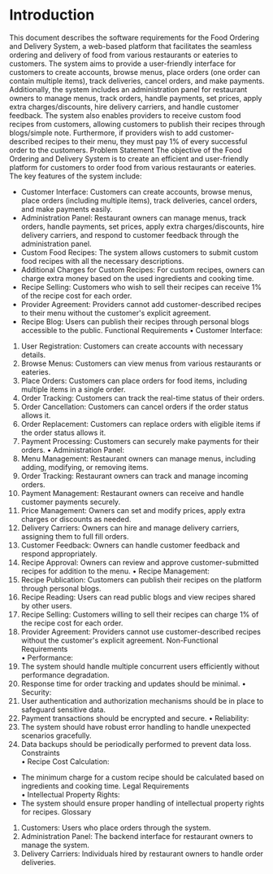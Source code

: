 # Introduction

This document describes the software requirements for the Food Ordering and Delivery System, a web-based platform that facilitates the seamless ordering and delivery of food from various restaurants or eateries to customers. The system aims to provide a user-friendly interface for customers to create accounts, browse menus, place orders (one order can contain multiple items), track deliveries, cancel orders, and make payments. Additionally, the system includes an administration panel for restaurant owners to manage menus, track orders, handle payments, set prices, apply extra charges/discounts, hire delivery carriers, and handle customer feedback. The system also enables providers to receive custom food recipes from customers, allowing customers to publish their recipes through blogs/simple note. Furthermore, if providers wish to add customer-described recipes to their menu, they must pay 1% of every successful order to the customers.
Problem Statement 
The objective of the Food Ordering and Delivery System is to create an efficient and user-friendly platform for customers to order food from various restaurants or eateries. The key features of the system include:
-	Customer Interface: Customers can create accounts, browse menus, place orders (including multiple items), track deliveries, cancel orders, and make payments easily.
-	Administration Panel: Restaurant owners can manage menus, track orders, handle payments, set prices, apply extra charges/discounts, hire delivery carriers, and respond to customer feedback through the administration panel.
-	Custom Food Recipes: The system allows customers to submit custom food recipes with all the necessary descriptions.
-	Additional Charges for Custom Recipes: For custom recipes, owners can charge extra money based on the used ingredients and cooking time.
-	Recipe Selling: Customers who wish to sell their recipes can receive 1% of the recipe cost for each order.
-	Provider Agreement: Providers cannot add customer-described recipes to their menu without the customer's explicit agreement.
-	Recipe Blog: Users can publish their recipes through personal blogs accessible to the public.
Functional Requirements
•	Customer Interface:
1.	User Registration: Customers can create accounts with necessary details.
2.	Browse Menus: Customers can view menus from various restaurants or eateries.
3.	Place Orders: Customers can place orders for food items, including multiple items in a single order.
4.	Order Tracking: Customers can track the real-time status of their orders.
5.	Order Cancellation: Customers can cancel orders if the order status allows it.
6.	Order Replacement: Customers can replace orders with eligible items if the order status allows it.
7.	Payment Processing: Customers can securely make payments for their orders.
•	Administration Panel:
1.	Menu Management: Restaurant owners can manage menus, including adding, modifying, or removing items.
2.	Order Tracking: Restaurant owners can track and manage incoming orders.
3.	Payment Management: Restaurant owners can receive and handle customer payments securely.
4.	Price Management: Owners can set and modify prices, apply extra charges or discounts as needed.
5.	Delivery Carriers: Owners can hire and manage delivery carriers, assigning them to full fill orders.
6.	Customer Feedback: Owners can handle customer feedback and respond appropriately.
7.	Recipe Approval: Owners can review and approve customer-submitted recipes for addition to the menu.
•	Recipe Management:
1.	Recipe Publication: Customers can publish their recipes on the platform through personal blogs.
2.	Recipe Reading: Users can read public blogs and view recipes shared by other users.
3.	Recipe Selling: Customers willing to sell their recipes can charge 1% of the recipe cost for each order.
4.	Provider Agreement: Providers cannot use customer-described recipes without the customer's explicit agreement.
Non-Functional Requirements  
•	Performance:
1.	The system should handle multiple concurrent users efficiently without performance degradation.
2.	Response time for order tracking and updates should be minimal.
•	Security:
1.	User authentication and authorization mechanisms should be in place to safeguard sensitive data.
2.	Payment transactions should be encrypted and secure.
•	Reliability:
1.	The system should have robust error handling to handle unexpected scenarios gracefully.
2.	Data backups should be periodically performed to prevent data loss.
Constraints  
•	Recipe Cost Calculation:
-	The minimum charge for a custom recipe should be calculated based on ingredients and cooking time.
Legal Requirements  
•	Intellectual Property Rights:
-	The system should ensure proper handling of intellectual property rights for recipes.
Glossary  
1.	Customers: Users who place orders through the system.
2.	Administration Panel: The backend interface for restaurant owners to manage the system.
3.	Delivery Carriers: Individuals hired by restaurant owners to handle order deliveries.
 
